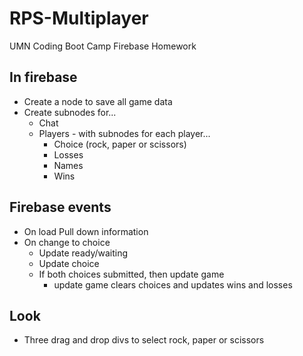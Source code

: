 # RPS-Multiplayer
UMN Coding Boot Camp Firebase Homework

## In firebase
* Create a node to save all game data
* Create subnodes for...
    * Chat
    * Players - with subnodes for each player...
        * Choice (rock, paper or scissors)
        * Losses
        * Names
        * Wins

## Firebase events
* On load
Pull down information
* On change to choice
    * Update ready/waiting
    * Update choice
    * If both choices submitted, then update game
        * update game clears choices and updates wins and losses

## Look
* Three drag and drop divs to select rock, paper or scissors